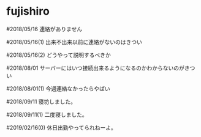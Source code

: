 # fujishiro

#2018/05/16
連絡がありません

#2018/05/16(1)
出来不出来以前に連絡がないのはきつい

#2018/05/16(2)
どうやって説明するべきか

#2018/08/01
サーバーにはいつ接続出来るようになるのかわからないのがきつい

#2018/08/01(1)
今週連絡なかったらやばい

#2018/09/11
寝坊しました。

#2018/09/11(1)
二度寝しました。

#2019/02/16(0)
休日出勤やってられねーよ。


